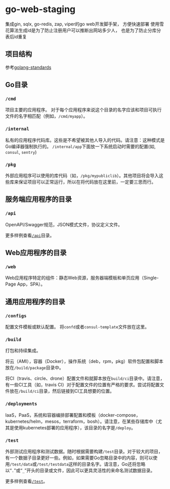 # go-web-staging
集成gin, sqlx, go-redis, zap, viper的go web开发脚手架， 方便快速部署
使用雪花算法生成id是为了防止注册用户可以推断出网站多少人， 也是为了防止分库分表后id重复

## 项目结构
参考[golang-standards](https://github.com/golang-standards/project-layout/blob/master/README_zh-CN.md)

## Go目录

### `/cmd`
项目主要的应用程序。
对于每个应用程序来说这个目录的名字应该和项目可执行文件的名字相匹配（例如，`/cmd/myapp`）。

### `/internal`
私有的应用程序代码库。这些是不希望被其他人导入的代码。请注意：这种模式是Go编译器强制执行的。
`/internal/app`下面放一下系统启动时需要的配置(如, `consul`, `sentry`)

### `/pkg`
外部应用程序可以使用的库代码（如，`/pkg/mypubliclib`）。其他项目将会导入这些库来保证项目可以正常运行，所以在将代码放在这里前，一定要三思而行。

## 服务端应用程序的目录

### `/api`

OpenAPI/Swagger规范，JSON模式文件，协议定义文件。

更多样例查看[`/api`](https://github.com/golang-standards/project-layout/blob/master/api/README.md)目录。

## Web应用程序的目录

### `/web`

Web应用程序特定的组件：静态Web资源，服务器端模板和单页应用（Single-Page App，SPA）。

## 通用应用程序的目录

### `/configs`
配置文件模板或默认配置。
将`confd`或者`consul-template`文件放在这里。

### `/build`
打包和持续集成。

将云（AMI），容器（Docker），操作系统（deb，rpm，pkg）软件包配置和脚本放在`/build/package`目录中。

将CI（travis、circle、drone）配置文件和就脚本放在`build/ci`目录中。请注意，有一些CI工具（如，travis CI）对于配置文件的位置有严格的要求。尝试将配置文件放在`/build/ci`目录，然后链接到CI工具想要的位置。

### `/deployments`

IaaS，PaaS，系统和容器编排部署配置和模板（docker-compose，kubernetes/helm，mesos，terraform，bosh）。请注意，在某些存储库中（尤其是使用kubernetes部署的应用程序），该目录的名字是`/deploy`。

### `/test`

外部测试应用程序和测试数据。随时根据需要构建`/test`目录。对于较大的项目，有一个数据子目录更好一些。例如，如果需要Go忽略目录中的内容，则可以使用`/test/data`或`/test/testdata`这样的目录名字。请注意，Go还将忽略以“`.`”或“`_`”开头的目录或文件，因此可以更具灵活性的来命名测试数据目录。

更多样例查看[`/test`](https://github.com/golang-standards/project-layout/blob/master/test/README.md)。
